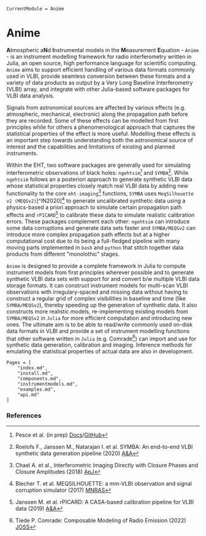 ```@meta
CurrentModule = Anime
```

# Anime

**A**tmospheric a**N**d **I**nstrumental models in the **M**easurement **E**quation - `Anime` - is an instrument modelling framework for radio interferometry written in Julia, an open source, high performance language for scientific computing. `Anime` aims to support efficient handling of various data formats commonly used in VLBI, provide seamless conversion between these formats and a variety of data products as output by a Very Long Baseline Interferometry (VLBI) array, and integrate with other Julia-based software packages for VLBI data analysis.

Signals from astronomical sources are affected by various effects (e.g. atmospheric, mechanical, electronic) along the propagation path before they are recorded. Some of these effects can be modelled from first principles while for others a phenomenological approach that captures the statistical properties of the effect is more useful. Modelling these effects is an important step towards understanding both the astronomical source of interest and the capabilities and limitations of existing and planned instruments.

Within the EHT, two software packages are generally used for simulating interferometric observations of black holes: `ngehtsim`[^DP] and `SYMBA`[^RJ2020]. While `ngehtsim` follows an a posteriori approach to generate synthetic VLBI data whose statistical properties closely match real VLBI data by adding new functionality to the core `eht-imaging`[^AC2018] functions, `SYMBA` uses `MeqSilhouette v2 (MEQSv2)`[^IN2020][^TB2017] to generate uncalibrated synthetic data using a physics-based a priori approach to simulate certain propagation path effects and `rPICARD`[^MJ2019] to calibrate these data to simulate realistic calibration errors. These packages complement each other: `ngehtsim` can introduce some data corruptions and generate data sets faster and `SYMBA/MEQSv2` can introduce more complex propagation path effects but at a higher computational cost due to its being a full-fledged pipeline with many moving parts implemented in `bash` and `python` that stitch together data products from different "monolothic" stages.

`Anime` is designed to provide a complete framework in Julia to compute instrument models from first principles wherever possible and to generate synthetic VLBI data sets with support for and convert b/w multiple VLBI data storage formats. It can construct instrument models for multi-scan VLBI observations with irregulary-spaced and missing data without having to construct a regular grid of complex visibilities in baseline and time (like `SYMBA/MEQSv2`), thereby speeding up the generation of synthetic data. It also constructs more realistic models, re-implementing existing models from `SYMBA/MEQSv2` in `Julia` for more efficient computation and introducing new ones. The ultimate aim is to be able to read/write commonly used on-disk data formats in VLBI and provide a set of instrument modelling functions that other software written in `Julia` (e.g. Comrade[^PT2022]) can import and use for synthetic data generation, calibration and imaging. Inference methods for emulating the statistical properties of actual data are also in development.

```@contents
Pages = [
    "index.md",
    "install.md",
    "components.md",
    "instrumentmodels.md",
    "examples.md",
    "api.md"
]
```

### References
[^DP]: Pesce et al. (in prep) [Docs](https://smithsonian.github.io/ngehtsim/html/docs/source/index.html)/[GitHub](https://github.com/Smithsonian/ngehtsim)
[^RJ2020]: Roelofs F., Janssen M., Natarajan I. et al. SYMBA: An end-to-end VLBI synthetic data generation pipeline (2020) [A&A](https://www.aanda.org/articles/aa/full_html/2020/04/aa36622-19/aa36622-19.html)
[^AC2018]: Chael A. et al., Interferometric Imaging Directly with Closure Phases and Closure Amplitudes (2018) [ApJ](https://iopscience.iop.org/article/10.3847/1538-4357/aab6a8)
[^IN2022]: Natarajan I. et al. MeqSilhouette v2: spectrally resolved polarimetric synthetic data generation for EHT (2022) [MNRAS](https://academic.oup.com/mnras/article/512/1/490/6537429)
[^TB2017]: Blecher T. et al. MEQSILHOUETTE: a mm-VLBI observation and signal corruption simulator (2017) [MNRAS](https://academic.oup.com/mnras/article/464/1/143/2194682)
[^MJ2019]: Janssen M. et al. rPICARD: A CASA-based calibration pipeline for VLBI data (2019) [A&A](https://www.aanda.org/articles/aa/full_html/2019/06/aa35181-19/aa35181-19.html)
[^PT2022]: Tiede P. Comrade: Composable Modeling of Radio Emission (2022) [JOSS](https://joss.theoj.org/papers/10.21105/joss.04457)